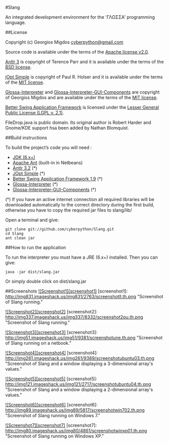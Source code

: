 #Slang

An integrated development environment for the 'ΓΛΩΣΣΑ' programming language.

##License

Copyright (c) Georgios Migdos <cyberpython@gmail.com>

Source code is available under the terms of the [Apache license v2.0](http://www.apache.org/licenses/LICENSE-2.0).

[Antlr 3](http://www.antlr.org/) is copyright of Terence Parr and it is available under the terms of the [BSD license](http://www.antlr.org/license.html).

[jOpt Simple](http://jopt-simple.sourceforge.net/) is copyright of Paul R. Holser and it is available under the terms of the [MIT license](http://www.opensource.org/licenses/mit-license.php).

[Glossa-Interpreter](https://github.com/cyberpython/glossa-interpreter) and [Glossa-Interpreter-GUI-Components](https://github.com/cyberpython/glossa-interpreter-gui-components) are copyright of Georgios Migdos and are available under the terms of the [MIT license](http://www.opensource.org/licenses/mit-license.php).

[Better Swing Application Framework](http://kenai.com/projects/bsaf/pages/Home) is licensed under the [Lesser General Public License (LGPL v. 2.1)](http://www.gnu.org/licenses/old-licenses/lgpl-2.1.html).

FileDrop.java is public domain. Its original author is Robert Harder and Gnome/KDE support hsa been added by Nathan Blomquist.

##Build instructions

To build the project’s code you will need :

- [JDK (6.x+)](http://www.oracle.com/technetwork/java/javase/downloads/index.html)
- [Apache Ant](http://ant.apache.org/) (built-in in Netbeans)
- [Antlr 3.2](http://www.antlr.org/download/antlr-3.2.jar) (*)
- [JOpt Simple](http://jopt-simple.sourceforge.net/) (*)
- [Better Swing Application Framework 1.9](http://kenai.com/projects/bsaf/pages/Home) (*)
- [Glossa-Interpreter](https://github.com/cyberpython/glossa-interpreter) (*)
- [Glossa-Interpreter-GUI-Components](https://github.com/cyberpython/glossa-interpreter-gui-components) (*)

(*) If you have an active internet connection all required libraries will be downloaded automatically to the correct directory during the first build, otherwise you have to copy the required jar files to slang/lib/


Open a terminal and give:

    git clone git://github.com/cyberpython/Slang.git
    cd Slang
    ant clean jar

##How to run the application

To run the interpreter you must have a JRE (6.x+) installed. Then you can give:

    java -jar dist/slang.jar

Or simply double click on dist/slang.jar
    
##Screenshots
<a href="http://img831.imageshack.us/img831/2763/screenshotll.png">![Screenshot1][screenshot1]</a>
[screenshot1]: http://img831.imageshack.us/img831/2763/screenshotll.th.png  "Screenshot of Slang running."

<a href="http://img337.imageshack.us/img337/8332/screenshot2qu.png">![Screenshot2][screenshot2]</a>
[screenshot2]: http://img337.imageshack.us/img337/8332/screenshot2qu.th.png  "Screenshot of Slang running."

<a href="http://img51.imageshack.us/img51/9381/screenshotune.png">![Screenshot3][screenshot3]</a>
[screenshot3]: http://img51.imageshack.us/img51/9381/screenshotune.th.png  "Screenshot of Slang running on a netbook."

<a href="http://img261.imageshack.us/img261/9389/screenshotubuntu03.png">![Screenshot4][screenshot4]</a>
[screenshot4]: http://img261.imageshack.us/img261/9389/screenshotubuntu03.th.png  "Screenshot of Slang and a window displaying a 3-dimensional array's values."

<a href="http://img121.imageshack.us/img121/2717/screenshotubuntu04.png">![Screenshot5][screenshot5]</a>
[screenshot5]: http://img121.imageshack.us/img121/2717/screenshotubuntu04.th.png  "Screenshot of Slang and a window displaying a 2-dimensional array's values."

<a href="http://img89.imageshack.us/img89/5817/screenshotwin702.png">![Screenshot6][screenshot6]</a>
[screenshot6]: http://img89.imageshack.us/img89/5817/screenshotwin702.th.png  "Screenshot of Slang running on Windows 7."

<a href="http://img80.imageshack.us/img80/4861/screenshotwinxp01.png">![Screenshot7][screenshot7]</a>
[screenshot7]: http://img80.imageshack.us/img80/4861/screenshotwinxp01.th.png  "Screenshot of Slang running on Windows XP."

